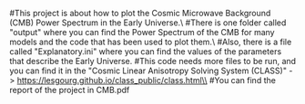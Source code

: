 #This project is about how to plot the Cosmic Microwave Background (CMB) Power Spectrum in the Early Universe.\\
#There is one folder called "output" where you can find the Power Spectrum of the CMB for many models and the code that has been used to plot them.\\
#Also, there is a file called "Explanatory.ini" where you can find the values of the parameters that describe the Early Universe. 
#This code needs more files to be run, and you can find it in the "Cosmic Linear Anisotropy Solving System (CLASS)" -> https://lesgourg.github.io/class_public/class.html\\ 
#You can find the report of the project in CMB.pdf
